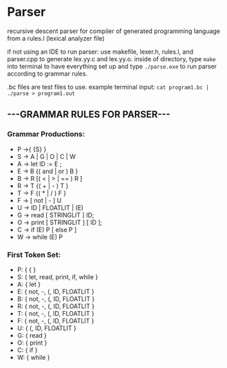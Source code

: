 # Parser
recursive descent parser for compiler of generated programming language from a rules.l (lexical analyzer file)

if not using an IDE to run parser: use makefile, lexer.h, rules.l, and parser.cpp to generate lex.yy.c and lex.yy.o. inside of directory, type `make` into terminal to have everything set up and type `./parse.exe` to run parser according to grammar rules.

.bc files are test files to use. example terminal input: `cat program1.bc | ./parse > program1.out` 

## ---GRAMMAR RULES FOR PARSER---

### Grammar Productions:            
- P →{ {S} } 
- S → A | G | O | C | W             
- A → let ID := E ;                 
- E → B {( and | or ) B }           
- B → R [( < | > | == ) R ]          
- R → T {( + | - ) T }               
- T → F {( * | / ) F }               
- F → [ not | - ] U                  
- U → ID | FLOATLIT | (E)            
- G → read [ STRINGLIT ] ID;         
- O → print [ STRINGLIT ] [ ID ];    
- C → if (E) P [ else P ]            
- W → while (E) P 

###  First Token Set:
- P: { { }
- S: { let, read, print, if, while }
- A: { let }
- E: { not, -, (, ID, FLOATLIT }
- B: { not, -, (, ID, FLOATLIT }
- R: { not, -, (, ID, FLOATLIT }
- T: { not, -, (, ID, FLOATLIT }
- F: { not, -, (, ID, FLOATLIT }
- U: { (, ID, FLOATLIT }
- G: { read }
- O: { print }
- C: { if }
- W: { while }
